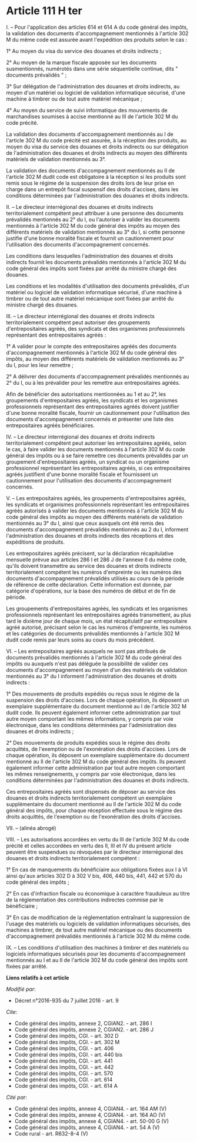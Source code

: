 # Article 111 H ter

I. – Pour l'application des articles 614 et 614 A du code général des impôts, la validation des documents d'accompagnement
mentionnés à l'article 302 M du même code est assurée avant l'expédition des produits selon le cas :

1° Au moyen du visa du service des douanes et droits indirects ;

2° Au moyen de la marque fiscale apposée sur les documents susmentionnés, numérotés dans une série séquentielle continue,
dits " documents prévalidés " ;

3° Sur délégation de l'administration des douanes et droits indirects, au moyen d'un matériel ou logiciel de validation
informatique sécurisé, d'une machine à timbrer ou de tout autre matériel mécanique ;

4° Au moyen du service de suivi informatique des mouvements de marchandises soumises à accise mentionné au III de l'article
302 M du code précité.

La validation des documents d'accompagnement mentionnés au I de l'article 302 M du code précité est assurée, à la réception
des produits, au moyen du visa du service des douanes et droits indirects ou sur délégation de l'administration des douanes
et droits indirects au moyen des différents matériels de validation mentionnés au 3°.

La validation des documents d'accompagnement mentionnés au II de l'article 302 M dudit code est obligatoire à la réception si
les produits sont remis sous le régime de la suspension des droits lors de leur prise en charge dans un entrepôt fiscal
suspensif des droits d'accises, dans les conditions déterminées par l'administration des douanes et droits indirects.

II. – Le directeur interrégional des douanes et droits indirects territorialement compétent peut attribuer à une personne des
documents prévalidés mentionnés au 2° du I, ou l'autoriser à valider les documents mentionnés à l'article 302 M du code
général des impôts au moyen des différents matériels de validation mentionnés au 3° du I, si cette personne justifie d'une
bonne moralité fiscale et fournit un cautionnement pour l'utilisation des documents d'accompagnement concernés.

Les conditions dans lesquelles l'administration des douanes et droits indirects fournit les documents prévalidés mentionnés à
l'article 302 M du code général des impôts sont fixées par arrêté du ministre chargé des douanes.

Les conditions et les modalités d'utilisation des documents prévalidés, d'un matériel ou logiciel de validation informatique
sécurisé, d'une machine à timbrer ou de tout autre matériel mécanique sont fixées par arrêté du ministre chargé des douanes.

III. – Le directeur interrégional des douanes et droits indirects territorialement compétent peut autoriser des groupements
d'entrepositaires agréés, des syndicats et des organismes professionnels représentant des entrepositaires agréés :

1° A valider pour le compte des entrepositaires agréés des documents d'accompagnement mentionnés à l'article 302 M du code
général des impôts, au moyen des différents matériels de validation mentionnés au 3° du I, pour les leur remettre ;

2° A délivrer des documents d'accompagnement prévalidés mentionnés au 2° du I, ou à les prévalider pour les remettre aux
entrepositaires agréés.

Afin de bénéficier des autorisations mentionnées au 1 et au 2°, les groupements d'entrepositaires agréés, les syndicats et
les organismes professionnels représentant des entrepositaires agréés doivent justifier d'une bonne moralité fiscale, fournir
un cautionnement pour l'utilisation des documents d'accompagnement concernés et présenter une liste des entrepositaires
agréés bénéficiaires.

IV. – Le directeur interrégional des douanes et droits indirects territorialement compétent peut autoriser les
entrepositaires agréés, selon le cas, à faire valider les documents mentionnés à l'article 302 M du code général des impôts
ou à se faire remettre ces documents prévalidés par un groupement d'entrepositaires agréés, un syndicat ou un organisme
professionnel représentant les entrepositaires agréés, si ces entrepositaires agréés justifient d'une bonne moralité fiscale
et fournissent un cautionnement pour l'utilisation des documents d'accompagnement concernés.

V. – Les entrepositaires agréés, les groupements d'entrepositaires agréés, les syndicats et organismes professionnels
représentant les entrepositaires agréés autorisés à valider les documents mentionnés à l'article 302 M du code général des
impôts au moyen des différents matériels de validation mentionnés au 3° du I, ainsi que ceux auxquels ont été remis des
documents d'accompagnement prévalidés mentionnés au 2 du I, informent l'administration des douanes et droits indirects des
réceptions et des expéditions de produits.

Les entrepositaires agréés précisent, sur la déclaration récapitulative mensuelle prévue aux articles 286 I et 286 J de
l'annexe II du même code, qu'ils doivent transmettre au service des douanes et droits indirects territorialement compétent
les numéros d'empreinte ou les numéros des documents d'accompagnement prévalidés utilisés au cours de la période de référence
de cette déclaration. Cette information est donnée, par catégorie d'opérations, sur la base des numéros de début et de fin de
période.

Les groupements d'entrepositaires agréés, les syndicats et les organismes professionnels représentant les entrepositaires
agréés transmettent, au plus tard le dixième jour de chaque mois, un état récapitulatif par entrepositaire agréé autorisé,
précisant selon le cas les numéros d'empreinte, les numéros et les catégories de documents prévalidés mentionnés à l'article
302 M dudit code remis par leurs soins au cours du mois précédent.

VI. – Les entrepositaires agréés auxquels ne sont pas attribués de documents prévalidés mentionnés à l'article 302 M du code
général des impôts ou auxquels n'est pas déléguée la possibilité de valider ces documents d'accompagnement au moyen d'un des
matériels de validation mentionnés au 3° du I informent l'administration des douanes et droits indirects :

1° Des mouvements de produits expédiés ou reçus sous le régime de la suspension des droits d'accises. Lors de chaque
opération, ils déposent un exemplaire supplémentaire du document mentionné au I de l'article 302 M dudit code. Ils peuvent
également informer cette administration par tout autre moyen comportant les mêmes informations, y compris par voie
électronique, dans les conditions déterminées par l'administration des douanes et droits indirects ;

2° Des mouvements de produits expédiés sous le régime des droits acquittés, de l'exemption ou de l'exonération des droits
d'accises. Lors de chaque opération, ils déposent un exemplaire supplémentaire du document mentionné au II de l'article 302 M
du code général des impôts. Ils peuvent également informer cette administration par tout autre moyen comportant les mêmes
renseignements, y compris par voie électronique, dans les conditions déterminées par l'administration des douanes et droits
indirects.

Ces entrepositaires agréés sont dispensés de déposer au service des douanes et droits indirects territorialement compétent un
exemplaire supplémentaire du document mentionné au II de l'article 302 M du code général des impôts, pour chaque réception
effectuée sous le régime des droits acquittés, de l'exemption ou de l'exonération des droits d'accises.

VII. – (alinéa abrogé)

VIII. – Les autorisations accordées en vertu du III de l'article 302 M du code précité et celles accordées en vertu des II,
III et IV du présent article peuvent être suspendues ou révoquées par le directeur interrégional des douanes et droits
indirects territorialement compétent :

1° En cas de manquements du bénéficiaire aux obligations fixées aux I à VI ainsi qu'aux articles 302 D à 302 V bis, 406, 440
bis, 441, 442 et 570 du code général des impôts ;

2° En cas d'infraction fiscale ou économique à caractère frauduleux au titre de la réglementation des contributions
indirectes commise par le bénéficiaire ;

3° En cas de modification de la réglementation entraînant la suppression de l'usage des matériels ou logiciels de validation
informatiques sécurisés, des machines à timbrer, de tout autre matériel mécanique ou des documents d'accompagnement
prévalidés mentionnés à l'article 302 M du même code.

IX. – Les conditions d'utilisation des machines à timbrer et des matériels ou logiciels informatiques sécurisés pour les
documents d'accompagnement mentionnés au I et au II de l'article 302 M du code général des impôts sont fixées par arrêté.

**Liens relatifs à cet article**

_Modifié par_:

  - Décret n°2016-935 du 7 juillet 2016 - art. 9

_Cite_:

  - Code général des impôts, annexe 2, CGIAN2. - art. 286 I
  - Code général des impôts, annexe 2, CGIAN2. - art. 286 J
  - Code général des impôts, CGI. - art. 302 D
  - Code général des impôts, CGI. - art. 302 M
  - Code général des impôts, CGI. - art. 406
  - Code général des impôts, CGI. - art. 440 bis
  - Code général des impôts, CGI. - art. 441
  - Code général des impôts, CGI. - art. 442
  - Code général des impôts, CGI. - art. 570
  - Code général des impôts, CGI. - art. 614
  - Code général des impôts, CGI. - art. 614 A

_Cité par_:

  - Code général des impôts, annexe 4, CGIAN4. - art. 164 AM (V)
  - Code général des impôts, annexe 4, CGIAN4. - art. 164 AO (V)
  - Code général des impôts, annexe 4, CGIAN4. - art. 50-00 G (V)
  - Code général des impôts, annexe 4, CGIAN4. - art. 54 A (V)
  - Code rural - art. R632-8-4 (V)
